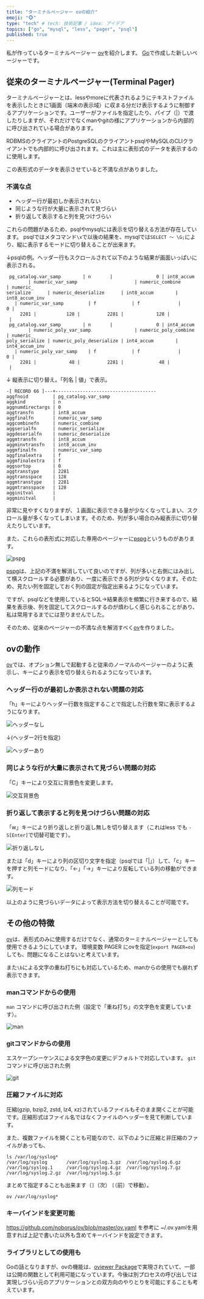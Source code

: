 ```yaml
---
title: "ターミナルページャー ovの紹介"
emoji: "🐵"
type: "tech" # tech: 技術記事 / idea: アイデア
topics: ["go", "mysql", "less", "pager", "psql"]
published: true
---
```

私が作っているターミナルページャー [ov](https://github.com/noborus/ov)を紹介します。
[Go](https://golang.org/)で作成した新しいページャーです。

## 従来のターミナルページャー(Terminal Pager)

ターミナルページャーとは、lessやmoreに代表されるようにテキストファイルを表示したときに1画面（端末の表示域）に収まる分だけ表示するように制御するアプリケーションです。ユーザーがファイルを指定したり、パイプ（|）で渡したりしますが、それだけでなくmanやgitの様にアプリケーションから内部的に呼び出されている場合があります。

RDBMSのクライアントのPostgreSQLのクライアントpsqlやMySQLのCLIクライアントでも内部的に呼び出されます。これは主に表形式のデータを表示するのに使用します。

この表形式のデータを表示させていると不満な点がありました。

### 不満な点

* ヘッダー行が最初しか表示されない
* 同じような行が大量に表示されて見づらい
* 折り返して表示すると列を見つけづらい

これらの問題があるため、psqlやmysqlには表示を切り替える方法が存在しています。
psqlではメタコマンド`\x`で以後の結果を、mysqlでは`SELECT 〜 \G;`により、縦に表示するモードに切り替えることが出来ます。

↓psqlの例。ヘッダー行もスクロールされて以下のような結果が画面いっぱいに表示される。

```
 pg_catalog.var_samp        | n       |                0 | int8_accum           
        | numeric_var_samp                     | numeric_combine      | numeric_
serialize      | numeric_deserialize      | int8_accum        | int8_accum_inv  
   | numeric_var_samp         | f             | f              |         0 |    
     2281 |           128 |          2281 |            128 |                    
 |                                                                              
 pg_catalog.var_samp        | n       |                0 | int4_accum           
        | numeric_poly_var_samp                | numeric_poly_combine | numeric_
poly_serialize | numeric_poly_deserialize | int4_accum        | int4_accum_inv  
   | numeric_poly_var_samp    | f             | f              |         0 |    
     2281 |            48 |          2281 |             48 |                    
 |                                                                              
```

↓ 縦表示に切り替え。「列名 | 値」で表示。

```
-[ RECORD 66 ]---+-------------------------------------
aggfnoid         | pg_catalog.var_samp
aggkind          | n
aggnumdirectargs | 0
aggtransfn       | int8_accum
aggfinalfn       | numeric_var_samp
aggcombinefn     | numeric_combine
aggserialfn      | numeric_serialize
aggdeserialfn    | numeric_deserialize
aggmtransfn      | int8_accum
aggminvtransfn   | int8_accum_inv
aggmfinalfn      | numeric_var_samp
aggfinalextra    | f
aggmfinalextra   | f
aggsortop        | 0
aggtranstype     | 2281
aggtransspace    | 128
aggmtranstype    | 2281
aggmtransspace   | 128
agginitval       | 
aggminitval      | 
```

非常に見やすくなりますが、１画面に表示できる量が少なくなってしまい、スクロール量が多くなってしまいます。そのため、列が多い場合のみ縦表示に切り替えたりしています。

また、これらの表形式に対応した専用のページャーに[pspg](https://github.com/okbob/pspg)というものがあります。

![pspg](https://raw.githubusercontent.com/okbob/pspg/master/screenshots/pspg-modern.png)

[pspg](https://github.com/okbob/pspg)は、上記の不満を解消していて良いのですが、列が多いと右側にはみ出して横スクロールする必要があり、一度に表示できる列が少なくなります。そのため、見たい列を固定しておく列の固定が指定出来るようになっています。

ですが、psqlなどを使用しているとSQL→結果表示を頻繁に行き来するので、結果を表示後、列を固定してスクロールするのが煩わしく感じられることがあり、私は常用するまでには至りませんでした。

そのため、従来のページャーの不満な点を解消すべく[ov](https://github.com/noborus/ov)を作りました。

## ovの動作

[ov](https://github.com/noborus/ov)では、オプション無しで起動すると従来のノーマルのページャーのように表示し、キーにより表示を切り替えられるようになっています。

###  ヘッダー行のが最初しか表示されない問題の対応

「h」キーによりヘッダー行数を指定することで指定した行数を常に表示するようになります。

![ヘッダーなし](https://storage.googleapis.com/zenn-user-upload/jk2op3675wpgjwqvvmdc5v9d28fm)


↓(ヘッダー2行を指定)

![ヘッダーあり](https://storage.googleapis.com/zenn-user-upload/w5t8dwsxp0xr4z4dcmcnx58ba2bn)


### 同じような行が大量に表示されて見づらい問題の対応

「C」キーにより交互に背景色を変更します。

![交互背景色](https://storage.googleapis.com/zenn-user-upload/94svcsdb92czznyjb5vtxlr69j47)


### 折り返して表示すると列を見つけづらい問題の対応

「w」キーにより折り返しと折り返し無しを切り替えます（これはless でも `-S[Enter]`で切替可能です）。

![折り返しなし](https://storage.googleapis.com/zenn-user-upload/92qv7ah4o5ty9l43s5w1e1z01ub8)

または「d」キーにより列の区切り文字を指定（psqlでは「|」）して、「c」キーを押すと列モードになり、「←」「→」キーにより反転している列の移動ができます。

![列モード](https://storage.googleapis.com/zenn-user-upload/8md2rnc05f71nqb8d7rqaehzzgs2)


以上のように見づらいデータによって表示方法を切り替えることが可能です。

## その他の特徴

[ov](https://github.com/noborus/ov)は、表形式のみに使用するだけでなく、通常のターミナルページャーとしても使用できるようにしています。
環境変数 PAGER にovを指定(`export PAGER=ov`)しても、問題になることはないと考えています。

また`\b`による文字の重ね打ちにも対応しているため、manからの使用でも崩れず表示できます。

### manコマンドからの使用

`man` コマンドに呼び出された例（設定で「重ね打ち」の文字色を変更しています）。

![man](https://storage.googleapis.com/zenn-user-upload/hohh63kjnbcwsi2vxflblnivt1ip)

### gitコマンドからの使用

エスケープシーケンスによる文字色の変更にデフォルトで対応しています。
`git`コマンドに呼び出された例

![git](https://storage.googleapis.com/zenn-user-upload/lnnfsqzho18b3mynbotj7644zhc6)

### 圧縮ファイルに対応

圧縮(gzip, bzip2, zstd, lz4, xz)されているファイルもそのまま開くことが可能です。圧縮形式はファイル名ではなくファイルのヘッダーを見て判断しています。

また、複数ファイルを開くことも可能なので、以下のように圧縮と非圧縮のファイルがあっても、

```
ls /var/log/syslog*
/var/log/syslog       /var/log/syslog.3.gz  /var/log/syslog.6.gz
/var/log/syslog.1     /var/log/syslog.4.gz  /var/log/syslog.7.gz
/var/log/syslog.2.gz  /var/log/syslog.5.gz
```

まとめて指定することも出来ます（`]`（次） `[`（前）で移動）。

```
ov /var/log/syslog*
```

### キーバインドを変更可能

https://github.com/noborus/ov/blob/master/ov.yaml を参考に ~/.ov.yamlを用意すれば上記で書いた以外も含めてキーバインドを設定できます。

### ライブラリとしての使用も

Goの話となりますが、ovの機能は、[oviewer Package](https://pkg.go.dev/github.com/noborus/ov/oviewer)で実現されていて、一部は公開の関数として利用可能になっています。今後は別プロセスの呼び出しでは実現しづらい元のアプリケーションとの双方向のやりとりを可能にすることも考えています。

